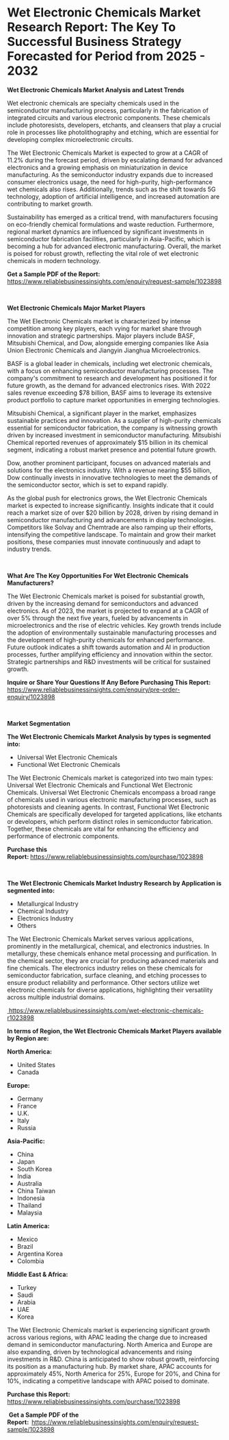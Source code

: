 <p><h1>Wet Electronic Chemicals Market Research Report: The Key To Successful Business Strategy Forecasted for Period from 2025 - 2032</h1></p><p><strong>Wet Electronic Chemicals Market Analysis and Latest Trends</strong></p>
<p><p>Wet electronic chemicals are specialty chemicals used in the semiconductor manufacturing process, particularly in the fabrication of integrated circuits and various electronic components. These chemicals include photoresists, developers, etchants, and cleansers that play a crucial role in processes like photolithography and etching, which are essential for developing complex microelectronic circuits.</p><p>The Wet Electronic Chemicals Market is expected to grow at a CAGR of 11.2% during the forecast period, driven by escalating demand for advanced electronics and a growing emphasis on miniaturization in device manufacturing. As the semiconductor industry expands due to increased consumer electronics usage, the need for high-purity, high-performance wet chemicals also rises. Additionally, trends such as the shift towards 5G technology, adoption of artificial intelligence, and increased automation are contributing to market growth. </p><p>Sustainability has emerged as a critical trend, with manufacturers focusing on eco-friendly chemical formulations and waste reduction. Furthermore, regional market dynamics are influenced by significant investments in semiconductor fabrication facilities, particularly in Asia-Pacific, which is becoming a hub for advanced electronic manufacturing. Overall, the market is poised for robust growth, reflecting the vital role of wet electronic chemicals in modern technology.</p></p>
<p><strong>Get a Sample PDF of the Report:&nbsp;</strong> <a href="https://www.reliablebusinessinsights.com/enquiry/request-sample/1023898?utm_campaign=3354&utm_medium=2&utm_source=Github&utm_content=ia&utm_term=18042025&utm_id=wet-electronic-chemicals">https://www.reliablebusinessinsights.com/enquiry/request-sample/1023898</a></p>
<p>&nbsp;</p>
<p><strong>Wet Electronic Chemicals Major Market Players</strong></p>
<p><p>The Wet Electronic Chemicals market is characterized by intense competition among key players, each vying for market share through innovation and strategic partnerships. Major players include BASF, Mitsubishi Chemical, and Dow, alongside emerging companies like Asia Union Electronic Chemicals and Jiangyin Jianghua Microelectronics.</p><p>BASF is a global leader in chemicals, including wet electronic chemicals, with a focus on enhancing semiconductor manufacturing processes. The company's commitment to research and development has positioned it for future growth, as the demand for advanced electronics rises. With 2022 sales revenue exceeding $78 billion, BASF aims to leverage its extensive product portfolio to capture market opportunities in emerging technologies.</p><p>Mitsubishi Chemical, a significant player in the market, emphasizes sustainable practices and innovation. As a supplier of high-purity chemicals essential for semiconductor fabrication, the company is witnessing growth driven by increased investment in semiconductor manufacturing. Mitsubishi Chemical reported revenues of approximately $15 billion in its chemical segment, indicating a robust market presence and potential future growth.</p><p>Dow, another prominent participant, focuses on advanced materials and solutions for the electronics industry. With a revenue nearing $55 billion, Dow continually invests in innovative technologies to meet the demands of the semiconductor sector, which is set to expand rapidly.</p><p>As the global push for electronics grows, the Wet Electronic Chemicals market is expected to increase significantly. Insights indicate that it could reach a market size of over $20 billion by 2028, driven by rising demand in semiconductor manufacturing and advancements in display technologies. Competitors like Solvay and Chemtrade are also ramping up their efforts, intensifying the competitive landscape. To maintain and grow their market positions, these companies must innovate continuously and adapt to industry trends.</p></p>
<p>&nbsp;</p>
<p><strong>What Are The Key Opportunities For Wet Electronic Chemicals Manufacturers?</strong></p>
<p><p>The Wet Electronic Chemicals market is poised for substantial growth, driven by the increasing demand for semiconductors and advanced electronics. As of 2023, the market is projected to expand at a CAGR of over 5% through the next five years, fueled by advancements in microelectronics and the rise of electric vehicles. Key growth trends include the adoption of environmentally sustainable manufacturing processes and the development of high-purity chemicals for enhanced performance. Future outlook indicates a shift towards automation and AI in production processes, further amplifying efficiency and innovation within the sector. Strategic partnerships and R&D investments will be critical for sustained growth.</p></p>
<p><strong>Inquire or Share Your Questions If Any Before Purchasing This Report:</strong> <a href="https://www.reliablebusinessinsights.com/enquiry/pre-order-enquiry/1023898?utm_campaign=3354&utm_medium=2&utm_source=Github&utm_content=ia&utm_term=18042025&utm_id=wet-electronic-chemicals">https://www.reliablebusinessinsights.com/enquiry/pre-order-enquiry/1023898</a></p>
<p>&nbsp;</p>
<p><strong>Market Segmentation</strong></p>
<p><strong>The Wet Electronic Chemicals Market Analysis by types is segmented into:</strong></p>
<p><ul><li>Universal Wet Electronic Chemicals</li><li>Functional Wet Electronic Chemicals</li></ul></p>
<p><p>The Wet Electronic Chemicals market is categorized into two main types: Universal Wet Electronic Chemicals and Functional Wet Electronic Chemicals. Universal Wet Electronic Chemicals encompass a broad range of chemicals used in various electronic manufacturing processes, such as photoresists and cleaning agents. In contrast, Functional Wet Electronic Chemicals are specifically developed for targeted applications, like etchants or developers, which perform distinct roles in semiconductor fabrication. Together, these chemicals are vital for enhancing the efficiency and performance of electronic components.</p></p>
<p><strong>Purchase this Report:&nbsp;</strong><a href="https://www.reliablebusinessinsights.com/purchase/1023898?utm_campaign=3354&utm_medium=2&utm_source=Github&utm_content=ia&utm_term=18042025&utm_id=wet-electronic-chemicals">https://www.reliablebusinessinsights.com/purchase/1023898</a></p>
<p>&nbsp;</p>
<p><strong>The Wet Electronic Chemicals Market Industry Research by Application is segmented into:</strong></p>
<p><ul><li>Metallurgical Industry</li><li>Chemical Industry</li><li>Electronics Industry</li><li>Others</li></ul></p>
<p><p>The Wet Electronic Chemicals Market serves various applications, prominently in the metallurgical, chemical, and electronics industries. In metallurgy, these chemicals enhance metal processing and purification. In the chemical sector, they are crucial for producing advanced materials and fine chemicals. The electronics industry relies on these chemicals for semiconductor fabrication, surface cleaning, and etching processes to ensure product reliability and performance. Other sectors utilize wet electronic chemicals for diverse applications, highlighting their versatility across multiple industrial domains.</p></p>
<p><a href="https://www.reliablebusinessinsights.com/wet-electronic-chemicals-r1023898?utm_campaign=3354&utm_medium=2&utm_source=Github&utm_content=ia&utm_term=18042025&utm_id=wet-electronic-chemicals">&nbsp;https://www.reliablebusinessinsights.com/wet-electronic-chemicals-r1023898</a></p>
<p><strong>In terms of Region, the Wet Electronic Chemicals Market Players available by Region are:</strong></p>
<p>
    <p> <strong> North America: </strong>
        <ul>
            <li>United States</li>
            <li>Canada</li>
        </ul>
        </p> 
    <p> <strong> Europe: </strong>
        <ul>
            <li>Germany</li>
            <li>France</li>
            <li>U.K.</li>
            <li>Italy</li>
            <li>Russia</li>
        </ul>
        </p> 
    <p> <strong> Asia-Pacific: </strong>
        <ul>
            <li>China</li>
            <li>Japan</li>
            <li>South Korea</li>
            <li>India</li>
            <li>Australia</li>
            <li>China Taiwan</li>
            <li>Indonesia</li>
            <li>Thailand</li>
            <li>Malaysia</li>
        </ul>
        </p> 
    <p> <strong> Latin America: </strong>
        <ul>
            <li>Mexico</li>
            <li>Brazil</li>
            <li>Argentina Korea</li>
            <li>Colombia</li>
        </ul>
        </p> 
    <p> <strong> Middle East & Africa: </strong>
        <ul>
            <li>Turkey</li>
            <li>Saudi</li>
            <li>Arabia</li>
            <li>UAE</li>
            <li>Korea</li>
        </ul>
    </p>
    </p>
<p><p>The Wet Electronic Chemicals market is experiencing significant growth across various regions, with APAC leading the charge due to increased demand in semiconductor manufacturing. North America and Europe are also expanding, driven by technological advancements and rising investments in R&D. China is anticipated to show robust growth, reinforcing its position as a manufacturing hub. By market share, APAC accounts for approximately 45%, North America for 25%, Europe for 20%, and China for 10%, indicating a competitive landscape with APAC poised to dominate.</p></p>
<p><strong>Purchase this Report: </strong><a href="https://www.reliablebusinessinsights.com/purchase/1023898?utm_campaign=3354&utm_medium=2&utm_source=Github&utm_content=ia&utm_term=18042025&utm_id=wet-electronic-chemicals">https://www.reliablebusinessinsights.com/purchase/1023898</a></p>
<p>&nbsp;<strong>Get a Sample PDF of the Report:&nbsp;&nbsp;</strong><a href="https://www.reliablebusinessinsights.com/enquiry/request-sample/1023898?utm_campaign=3354&utm_medium=2&utm_source=Github&utm_content=ia&utm_term=18042025&utm_id=wet-electronic-chemicals">https://www.reliablebusinessinsights.com/enquiry/request-sample/1023898</a></p>
<p><strong></strong></p>
<p><p></p><p></p><p></p></p>